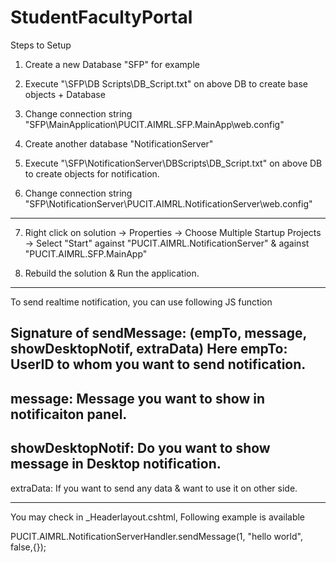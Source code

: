 # StudentFacultyPortal

Steps to Setup 

1) Create a new Database "SFP" for example
2) Execute "\SFP\DB Scripts\DB_Script.txt" on above DB to create base objects + Database
3) Change connection string "SFP\MainApplication\PUCIT.AIMRL.SFP.MainApp\web.config"

4) Create another database "NotificationServer"
5) Execute "\SFP\NotificationServer\DBScripts\DB_Script.txt" on above DB to create objects for notification.
6) Change connection string "SFP\NotificationServer\PUCIT.AIMRL.NotificationServer\web.config"

-----------------

7) Right click on solution -> Properties -> Choose Multiple Startup Projects -> Select "Start" against "PUCIT.AIMRL.NotificationServer" & against "PUCIT.AIMRL.SFP.MainApp"

8) Rebuild the solution & Run the application.

-----------------

To send realtime notification, you can use following JS function

Signature of sendMessage: (empTo, message, showDesktopNotif, extraData)
Here empTo: UserID to whom you want to send notification.
-------
message: Message you want to show in notificaiton panel.
-------
showDesktopNotif: Do you want to show message in Desktop notification.
-------
extraData: If you want to send any data & want to use it on other side.

-----------------

You may check in _Headerlayout.cshtml, Following example is available

PUCIT.AIMRL.NotificationServerHandler.sendMessage(1, "hello world", false,{});

